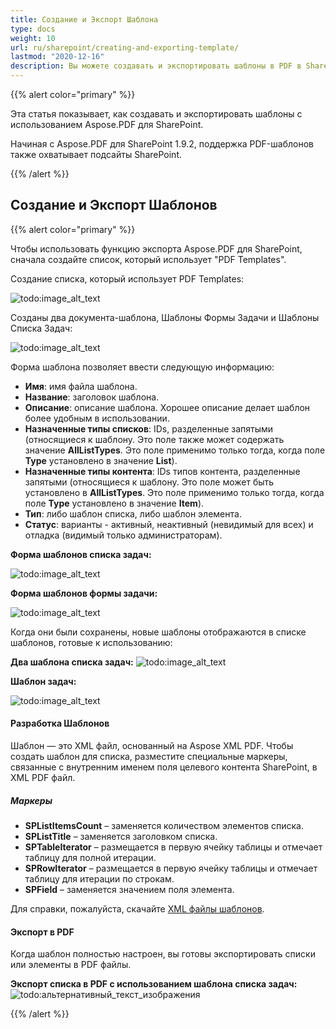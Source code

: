 ```yaml
---
title: Создание и Экспорт Шаблона
type: docs
weight: 10
url: ru/sharepoint/creating-and-exporting-template/
lastmod: "2020-12-16"
description: Вы можете создавать и экспортировать шаблоны в PDF в SharePoint с использованием PDF SharePoint API.
---
```


{{% alert color="primary" %}}

Эта статья показывает, как создавать и экспортировать шаблоны с использованием Aspose.PDF для SharePoint.

Начиная с Aspose.PDF для SharePoint 1.9.2, поддержка PDF-шаблонов также охватывает подсайты SharePoint.

{{% /alert %}}

## **Создание и Экспорт Шаблонов**
{{% alert color="primary" %}}

Чтобы использовать функцию экспорта Aspose.PDF для SharePoint, сначала создайте список, который использует "PDF Templates".

Создание списка, который использует PDF Templates:

![todo:image_alt_text](creating-and-exporting-template_1.png)

Созданы два документа-шаблона, Шаблоны Формы Задачи и Шаблоны Списка Задач:

![todo:image_alt_text](creating-and-exporting-template_2.png)

Форма шаблона позволяет ввести следующую информацию:

- **Имя**: имя файла шаблона.
- **Название**: заголовок шаблона.
 - **Описание**: описание шаблона. Хорошее описание делает шаблон более удобным в использовании.
- **Назначенные типы списков**: IDs, разделенные запятыми (относящиеся к шаблону. Это поле также может содержать значение **AllListTypes**. Это поле применимо только тогда, когда поле **Type** установлено в значение **List**).
- **Назначенные типы контента**: IDs типов контента, разделенные запятыми (относящиеся к шаблону. Это поле может быть установлено в **AllListTypes**. Это поле применимо только тогда, когда поле **Type** установлено в значение **Item**).
- **Тип**: либо шаблон списка, либо шаблон элемента.
- **Статус**: варианты - активный, неактивный (невидимый для всех) и отладка (видимый только администраторам).

**Форма шаблонов списка задач:**

![todo:image_alt_text](creating-and-exporting-template_3.png)

**Форма шаблонов формы задачи:**

![todo:image_alt_text](creating-and-exporting-template_4.png)

Когда они были сохранены, новые шаблоны отображаются в списке шаблонов, готовые к использованию:

**Два шаблона списка задач:**
![todo:image_alt_text](creating-and-exporting-template_5.png)



**Шаблон задач:**

![todo:image_alt_text](creating-and-exporting-template_6.png)



#### **Разработка Шаблонов**
Шаблон — это XML файл, основанный на Aspose XML PDF. Чтобы создать шаблон для списка, разместите специальные маркеры, связанные с внутренним именем поля целевого контента SharePoint, в XML PDF файл.
##### **Маркеры**
- **SPListItemsCount** – заменяется количеством элементов списка.
- **SPListTitle** – заменяется заголовком списка.
- **SPTableIterator** – размещается в первую ячейку таблицы и отмечает таблицу для полной итерации.
- **SPRowIterator** – размещается в первую ячейку таблицы и отмечает таблицу для итерации по строкам.
- **SPField** – заменяется значением поля элемента.

Для справки, пожалуйста, скачайте [XML файлы шаблонов](attachments/8421394/8618082.zip).
#### **Экспорт в PDF**
Когда шаблон полностью настроен, вы готовы экспортировать списки или элементы в PDF файлы.

**Экспорт списка в PDF с использованием шаблона списка задач:**
![todo:альтернативный_текст_изображения](creating-and-exporting-template_7.png)

{{% /alert %}}
